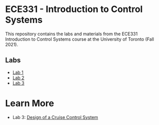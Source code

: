 # ECE331 - Introduction to Control Systems
This repository contains the labs and materials from the ECE331 Introduction to Control Systems course at the University of Toronto (Fall 2021).

## Labs
- [Lab 1](./Lab1)
- [Lab 2](./Lab2)
- [Lab 3](./Lab3)

# Learn More
- Lab 3: [Design of a Cruise Control System](https://d-uzun.wixsite.com/deniz-uzun/post/design-of-a-cruise-control-system)

